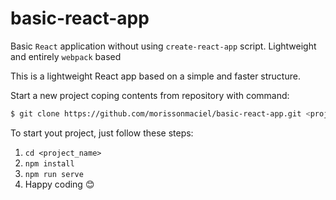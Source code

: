 # basic-react-app
Basic `React` application without using `create-react-app` script. Lightweight and entirely `webpack` based

This is a lightweight React app based on a simple and faster structure.

Start a new project coping contents from repository with command:

```bash
$ git clone https://github.com/morissonmaciel/basic-react-app.git <project_name>
```

To start yout project, just follow these steps:
1. `cd <project_name>`
2. `npm install`
3. `npm run serve`
4. Happy coding 😊
